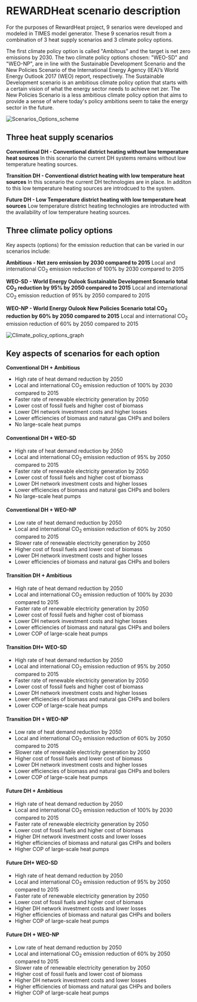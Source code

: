# REWARDHeat scenario description

For the purposes of RewardHeat project, 9 senarios were developed and modeled in TIMES model generator. These 9 scenarios result from a combination of 3 heat supply scenarios and 3 climate policy options. 

The first climate policy option is called "Ambitous" and the target is net zero emissions by 2030. The two climate policy options chosen: "WEO-SD" and "WEO-NP", are in line with the Sustainable Development Scenario and the New Policies Scenario of the International Energy Agency (IEA)’s World Energy Outlook 2017 (WEO) report, respectively. The Sustainable Development scenario is an ambitious climate policy option that starts with a certain vision of what the energy sector needs to achieve net zer. The New Policies Scenario is a less ambitious climate policy option that aims to provide a sense of where today's policy ambitions seem to take the energy sector in the future.
 
![Scenarios_Options_scheme](./images/Scenarios_Options_scheme.png)

## Three heat supply scenarios

**Conventional DH - Conventional district heating without low temperature heat sources** In this scenario the current DH systems remains without low temperature heating sources.

**Transition DH - Conventional district heating with low temperature heat sources** In this scenario the current DH technologies are in place. In additon to this low temperature heating sources are introdcued to the system. 

**Future DH - Low Temperature district heating with low temperature heat sources** Low temperature district heating technologies are introducted with the availability of low temperature heating sources.

## Three climate policy options

Key aspects (options) for the emission reduction that can be varied in our scenarios include: 

**Ambitious - Net zero emission by 2030 compared to 2015** Local and international CO<sub>2</sub> emission reduction of 100% by 2030 compared to 2015

**WEO-SD - World Energy Oulook Sustainable Development Scenario total CO<sub>2</sub> reduction by 95% by 2050 compared to 2015** Local and international CO<sub>2</sub> emission reduction of 95% by 2050 compared to 2015

**WEO-NP - World Energy Oulook New Policies Scenario total CO<sub>2</sub> reduction by 60% by 2050 compared to 2015** Local and international CO<sub>2</sub> emission reduction of 60% by 2050 compared to 2015

![Climate_policy_options_graph](./images/Main_results_page_climate_policy_options.png)

## Key aspects of scenarios for each option

**Conventional DH + Ambitious**
 - High rate of heat demand reduction by 2050
 - Local and international CO<sub>2</sub> emission reduction of 100% by 2030 compared to 2015
 - Faster rate of renewable electricity generation by 2050
 - Lower cost of fossil fuels and higher cost of biomass
 - Lower DH network investment costs and higher losses
 - Lower efficiencies of biomass and natural gas CHPs and boilers
 - No large-scale heat pumps

#### Conventional DH + WEO-SD
 - High rate of heat demand reduction by 2050
 - Local and international CO<sub>2</sub> emission reduction of 95% by 2050 compared to 2015
 - Faster rate of renewable electricity generation by 2050
 - Lower cost of fossil fuels and higher cost of biomass
 - Lower DH network investment costs and higher losses
 - Lower efficiencies of biomass and natural gas CHPs and boilers
 - No large-scale heat pumps 

#### Conventional DH + WEO-NP 
 - Low rate of heat demand reduction by 2050
 - Local and international CO<sub>2</sub> emission reduction of 60% by 2050 compared to 2015
 - Slower rate of renewable electricity generation by 2050
 - Higher cost of fossil fuels and lower cost of biomass
 - Lower DH network investment costs and higher losses
 - Lower efficiencies of biomass and natural gas CHPs and boilers

#### Transition DH + Ambitious
 - High rate of heat demand reduction by 2050
 - Local and international CO<sub>2</sub> emission reduction of 100% by 2030 compared to 2015
 - Faster rate of renewable electricity generation by 2050
 - Lower cost of fossil fuels and higher cost of biomass
 - Lower DH network investment costs and higher losses
 - Lower efficiencies of biomass and natural gas CHPs and boilers
 - Lower COP of large-scale heat pumps

#### Transition DH+ WEO-SD
 - High rate of heat demand reduction by 2050
 - Local and international CO<sub>2</sub> emission reduction of 95% by 2050 compared to 2015
 - Faster rate of renewable electricity generation by 2050
 - Lower cost of fossil fuels and higher cost of biomass
 - Lower DH network investment costs and higher losses
 - Lower efficiencies of biomass and natural gas CHPs and boilers
 - Lower COP of large-scale heat pumps

#### Transition DH + WEO-NP
 - Low rate of heat demand reduction by 2050
 - Local and international CO<sub>2</sub> emission reduction of 60% by 2050 compared to 2015
 - Slower rate of renewable electricity generation by 2050
 - Higher cost of fossil fuels and lower cost of biomass
 - Lower DH network investment costs and higher losses
 - Lower efficiencies of biomass and natural gas CHPs and boilers 
 - Lower COP of large-scale heat pumps

#### Future DH + Ambitious
 - High rate of heat demand reduction by 2050
 - Local and international CO<sub>2</sub> emission reduction of 100% by 2030 compared to 2015
 - Faster rate of renewable electricity generation by 2050
 - Lower cost of fossil fuels and higher cost of biomass
 - Higher DH network investment costs and lower losses 
 - Higher efficiencies of biomass and natural gas CHPs and boilers 
 - Higher COP of large-scale heat pumps 

#### Future DH+ WEO-SD
 - High rate of heat demand reduction by 2050
 - Local and international CO<sub>2</sub> emission reduction of 95% by 2050 compared to 2015
 - Faster rate of renewable electricity generation by 2050
 - Lower cost of fossil fuels and higher cost of biomass
 - Higher DH network investment costs and lower losses 
 - Higher efficiencies of biomass and natural gas CHPs and boilers 
 - Higher COP of large-scale heat pumps

#### Future DH + WEO-NP
 - Low rate of heat demand reduction by 2050
 - Local and international CO<sub>2</sub> emission reduction of 60% by 2050 compared to 2015
 - Slower rate of renewable electricity generation by 2050
 - Higher cost of fossil fuels and lower cost of biomass
 - Higher DH network investment costs and lower losses
 - Higher efficiencies of biomass and natural gas CHPs and boilers
 - Higher COP of large-scale heat pumps


